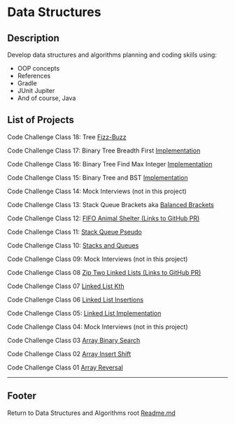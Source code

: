 # Data Structures

## Description

Develop data structures and algorithms planning and coding skills using:

- OOP concepts
- References
- Gradle
- JUnit Jupiter
- And of course, Java

## List of Projects

Code Challenge Class 18: Tree [Fizz-Buzz](./res/trees/README-tree-fizz-buzz.md)

Code Challenge Class 17: Binary Tree Breadth First [Implementation](./res/trees/tree-breadth-first.md)

Code Challenge Class 16: Binary Tree Find Max Integer [Implementation](./res/trees/treemax-readme.md)

Code Challenge Class 15: Binary Tree and BST [Implementation](./res/trees/README-trees.md)

Code Challenge Class 14: Mock Interviews (not in this project)

Code Challenge Class 13: Stack Queue Brackets aka [Balanced Brackets](./res/stack-and-queue/BalancedBracketsREADME.md)

Code Challenge Class 12: [FIFO Animal Shelter (Links to GitHub PR)](https://github.com/mScottEvans/data-structures-and-algorithms/pull/36)

Code Challenge Class 11: [Stack Queue Pseudo](./res/stack-and-queue/PseudoQueueREADME.md)

Code Challenge Class 10: [Stacks and Queues](./res/stack-and-queue/stacks-and-queues-README.md)

Code Challenge Class 09: Mock Interviews (not in this project)

Code Challenge Class 08 [Zip Two Linked Lists (Links to GitHub PR)](https://github.com/AbdulahiMohamud/data-structures-and-algorithms/pull/21)

Code Challenge Class 07 [Linked List Kth](res/linked-lists/linked-lists-README.md)

Code Challenge Class 06 [Linked List Insertions](res/linked-lists/linked-lists-README.md)

Code Challenge Class 05: [Linked List Implementation](./res/linked-lists/linked-lists-README.md)

Code Challenge Class 04: Mock Interviews (not in this project)

Code Challenge Class 03 [Array Binary Search](./res/array-binary-search/readme.md)

Code Challenge Class 02 [Array Insert Shift](./res/arr-insert-shift/array-insert-shift.md)

Code Challenge Class 01 [Array Reversal](./res/array-reverse/README.md)

-- -

## Footer

Return to Data Structures and Algorithms root [Readme.md](../../README.md)

